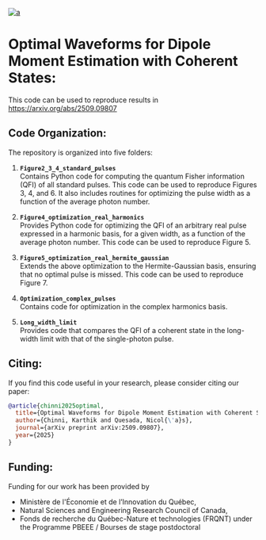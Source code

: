 [![a](https://img.shields.io/static/v1?label=arXiv&message=2509.09807&color=active&style=flat-square)](https://arxiv.org/abs/arXiv:2509.09807)


# Optimal Waveforms for Dipole Moment Estimation with Coherent States:
This code can be used to reproduce results in https://arxiv.org/abs/2509.09807  



## Code Organization:
The repository is organized into five folders:

1. __`Figure2_3_4_standard_pulses`__  
    Contains Python code for computing the quantum Fisher information (QFI) of all standard pulses. 
    This code can be used to reproduce Figures 3, 4, and 6. It also includes routines for optimizing 
    the pulse width as a function of the average photon number.

2. __`Figure4_optimization_real_harmonics`__  
    Provides Python code for optimizing the QFI of an arbitrary real pulse expressed in a harmonic basis, 
    for a given width, as a function of the average photon number. This code can be used to reproduce Figure 5.

3. __`Figure5_optimization_real_hermite_gaussian`__  
    Extends the above optimization to the Hermite-Gaussian basis, ensuring that no optimal pulse is missed.
   This code can be used to reproduce Figure 7.

5. __`Optimization_complex_pulses`__  
    Contains code for optimization in the complex harmonics basis.

6. __`Long_width_limit`__  
    Provides code that compares the QFI of a coherent state in the long-width limit with that of 
    the single-photon pulse.


## Citing:
If you find this code useful in your research, please consider citing our paper:

```bib
@article{chinni2025optimal,
  title={Optimal Waveforms for Dipole Moment Estimation with Coherent States},
  author={Chinni, Karthik and Quesada, Nicol{\'a}s},
  journal={arXiv preprint arXiv:2509.09807},
  year={2025}
}
```

## Funding:
Funding for our work has been provided by
* Ministère de l'Économie et de l’Innovation du Québec, 
* Natural Sciences and Engineering Research Council of Canada,
* Fonds de recherche du Québec-Nature et technologies (FRQNT) under the Programme PBEEE / Bourses de stage postdoctoral
